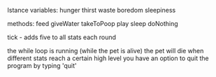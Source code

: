 Istance variables:
hunger
thirst
waste
boredom 
sleepiness

methods:
feed
giveWater
takeToPoop
play
sleep
doNothing


tick - adds five to all stats each round

the while loop is running (while the pet is alive)
the pet will die when different stats reach a certain high level
you have an option to quit the program by typing 'quit'

